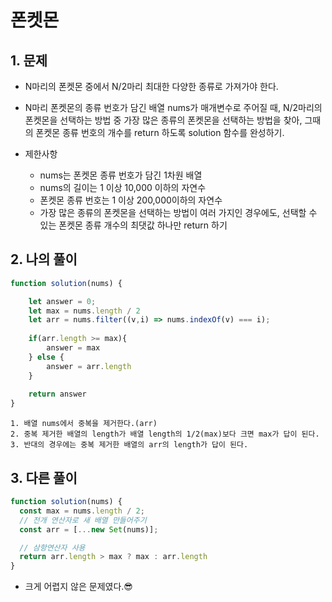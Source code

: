 # 폰켓몬

## 1. 문제
- N마리의 폰켓몬 중에서 N/2마리 최대한 다양한 종류로 가져가야 한다.

- N마리 폰켓몬의 종류 번호가 담긴 배열 nums가 매개변수로 주어질 때, N/2마리의 폰켓몬을 선택하는 방법 중 가장 많은 종류의 폰켓몬을 선택하는 방법을 찾아, 그때의 폰켓몬 종류 번호의 개수를 return 하도록 solution 함수를 완성하기.
- 제한사항
    - nums는 폰켓몬 종류 번호가 담긴 1차원 배열
    - nums의 길이는 1 이상 10,000 이하의 자연수
    - 폰켓몬 종류 번호는 1 이상 200,000이하의 자연수
    - 가장 많은 종류의 폰켓몬을 선택하는 방법이 여러 가지인 경우에도, 선택할 수 있는 폰켓몬 종류 개수의 최댓값 하나만 return 하기

## 2. 나의 풀이

```javascript
function solution(nums) {

    let answer = 0;
    let max = nums.length / 2
    let arr = nums.filter((v,i) => nums.indexOf(v) === i);
    
    if(arr.length >= max){
        answer = max
    } else {
        answer = arr.length
    }
    
    return answer
}
```
```
1. 배열 nums에서 중복을 제거한다.(arr)
2. 중복 제거한 배열의 length가 배열 length의 1/2(max)보다 크면 max가 답이 된다.
3. 반대의 경우에는 중복 제거한 배열의 arr의 length가 답이 된다.
```

## 3. 다른 풀이

```javascript
function solution(nums) {
  const max = nums.length / 2;
  // 전개 연산자로 새 배열 만들어주기
  const arr = [...new Set(nums)];

  // 삼항연산자 사용
  return arr.length > max ? max : arr.length
}
```

- 크게 어렵지 않은 문제였다.😎
